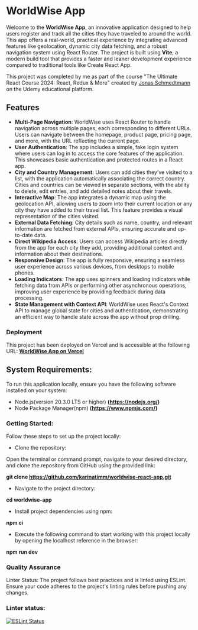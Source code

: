 # WorldWise App

Welcome to the **WorldWise App**, an innovative application designed to help users register and track all the cities they have traveled to around the world. This app offers a real-world, practical experience by integrating advanced features like geolocation, dynamic city data fetching, and a robust navigation system using React Router. The project is built using **Vite**, a modern build tool that provides a faster and leaner development experience compared to traditional tools like Create React App.

This project was completed by me as part of the course "The Ultimate React Course 2024: React, Redux & More" created by [Jonas Schmedtmann](https://twitter.com/jonasschmedtman) on the Udemy educational platform.

## Features

- **Multi-Page Navigation**: WorldWise uses React Router to handle navigation across multiple pages, each corresponding to different URLs. Users can navigate between the homepage, product page, pricing page, and more, with the URL reflecting the current page.
- **User Authentication**: The app includes a simple, fake login system where users can log in to access the core features of the application. This showcases basic authentication and protected routes in a React app.
- **City and Country Management**: Users can add cities they’ve visited to a list, with the application automatically associating the correct country. Cities and countries can be viewed in separate sections, with the ability to delete, edit entries, and add detailed notes about their travels.
- **Interactive Map**: The app integrates a dynamic map using the geolocation API, allowing users to zoom into their current location or any city they have added to their travel list. This feature provides a visual representation of the cities visited.
- **External Data Fetching**: City details such as name, country, and relevant information are fetched from external APIs, ensuring accurate and up-to-date data.
- **Direct Wikipedia Access**: Users can access Wikipedia articles directly from the app for each city they add, providing additional context and information about their destinations.
- **Responsive Design**: The app is fully responsive, ensuring a seamless user experience across various devices, from desktops to mobile phones.
- **Loading Indicators**: The app uses spinners and loading indicators while fetching data from APIs or performing other asynchronous operations, improving user experience by providing feedback during data processing.
- **State Management with Context API**: WorldWise uses React's Context API to manage global state for cities and authentication, demonstrating an efficient way to handle state across the app without prop drilling.

### Deployment

This project has been deployed on Vercel and is accessible at the following URL:
**[WorldWise App on Vercel](https://worldwise-react-n6mcsgh3r-karinas-projects-e74ba04a.vercel.app//)**

## System Requirements:

To run this application locally, ensure you have the following software installed on your system:

- Node.js(version 20.3.0 LTS or higher) **(https://nodejs.org/)**
- Node Package Manager(npm) **(https://www.npmjs.com/)**

### Getting Started:

Follow these steps to set up the project locally:

- Clone the repository:

Open the terminal or command prompt, navigate to your desired directory, and clone the repository from GitHub using the provided link:

**git clone https://github.com/karinatimm/worldwise-react-app.git**

- Navigate to the project directory:

**cd worldwise-app**

- Install project dependencies using npm:

**npm ci**

- Execute the following command to start working with this project locally by opening the localhost reference in the browser:

**npm run dev**

### Quality Assurance

Linter Status: The project follows best practices and is linted using ESLint. Ensure your code adheres to the project's linting rules before pushing any changes.

### Linter status:

[![ESLint Status](https://img.shields.io/badge/ESLint-Passing-brightgreen.svg)](https://github.com/karinatimm/worldwise-react-app.git)
